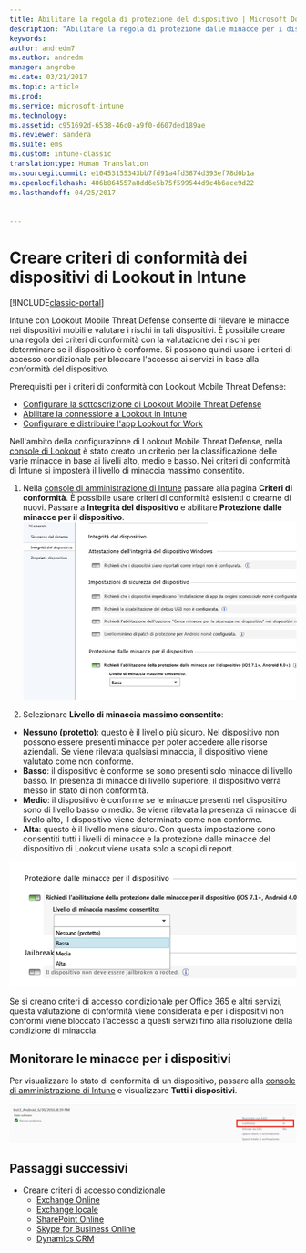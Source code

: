 ```yaml
---
title: Abilitare la regola di protezione del dispositivo | Microsoft Docs
description: "Abilitare la regola di protezione dalle minacce per i dispositivi mobili nei criteri di conformità del dispositivo."
keywords: 
author: andredm7
ms.author: andredm
manager: angrobe
ms.date: 03/21/2017
ms.topic: article
ms.prod: 
ms.service: microsoft-intune
ms.technology: 
ms.assetid: c951692d-6538-46c0-a9f0-d607ded189ae
ms.reviewer: sandera
ms.suite: ems
ms.custom: intune-classic
translationtype: Human Translation
ms.sourcegitcommit: e10453155343bb7fd91a4fd3874d393ef78d0b1a
ms.openlocfilehash: 406b864557a8dd6e5b75f599544d9c4b6ace9d22
ms.lasthandoff: 04/25/2017


---
```


# <a name="create-lookout-device-compliance-policy-in-intune"></a>Creare criteri di conformità dei dispositivi di Lookout in Intune

[!INCLUDE[classic-portal](../includes/classic-portal.md)]

Intune con Lookout Mobile Threat Defense consente di rilevare le minacce nei dispositivi mobili e valutare i rischi in tali dispositivi. È possibile creare una regola dei criteri di conformità con la valutazione dei rischi per determinare se il dispositivo è conforme. Si possono quindi usare i criteri di accesso condizionale per bloccare l'accesso ai servizi in base alla conformità del dispositivo.

Prerequisiti per i criteri di conformità con Lookout Mobile Threat Defense:

- [Configurare la sottoscrizione di Lookout Mobile Threat Defense](set-up-your-subscription-with-lookout-mtp.md)
- [Abilitare la connessione a Lookout in Intune](enable-lookout-mtp-connection-in-intune.md)
- [Configurare e distribuire l'app Lookout for Work](configure-and-deploy-lookout-for-work-apps.md)

Nell'ambito della configurazione di Lookout Mobile Threat Defense, nella [console di Lookout](https://aad.lookout.com) è stato creato un criterio per la classificazione delle varie minacce in base ai livelli alto, medio e basso. Nei criteri di conformità di Intune si imposterà il livello di minaccia massimo consentito.

1. Nella [console di amministrazione di Intune](https://manage.microsoft.com) passare alla pagina **Criteri di conformità**. È possibile usare criteri di conformità esistenti o crearne di nuovi. Passare a **Integrità del dispositivo** e abilitare **Protezione dalle minacce per il dispositivo**.
  ![screenshot che mostra l'impostazione della regola di protezione dalle minacce per il dispositivo](../media/mtp/mtp-compliance-policy-rule.png)

2. Selezionare **Livello di minaccia massimo consentito**:
  * **Nessuno (protetto)**: questo è il livello più sicuro.  Nel dispositivo non possono essere presenti minacce per poter accedere alle risorse aziendali.  Se viene rilevata qualsiasi minaccia, il dispositivo viene valutato come non conforme.  
  * **Basso**: il dispositivo è conforme se sono presenti solo minacce di livello basso. In presenza di minacce di livello superiore, il dispositivo verrà messo in stato di non conformità.
  * **Medio**: il dispositivo è conforme se le minacce presenti nel dispositivo sono di livello basso o medio. Se viene rilevata la presenza di minacce di livello alto, il dispositivo viene determinato come non conforme.
  * **Alta**: questo è il livello meno sicuro. Con questa impostazione sono consentiti tutti i livelli di minacce e la protezione dalle minacce del dispositivo di Lookout viene usata solo a scopi di report.

![screenshot che mostra l'opzione del livello di minaccia per l'impostazione della regola di protezione dalle minacce per il dispositivo](../media/mtp/mtp-compliance-policy-setting.png)

Se si creano criteri di accesso condizionale per Office 365 e altri servizi, questa valutazione di conformità viene considerata e per i dispositivi non conformi viene bloccato l'accesso a questi servizi fino alla risoluzione della condizione di minaccia.

## <a name="monitor-device-threats"></a>Monitorare le minacce per i dispositivi
Per visualizzare lo stato di conformità di un dispositivo, passare alla [console di amministrazione di Intune](https://manage.microsoft.com) e visualizzare **Tutti i dispositivi**.

![screenshot della pagina dei dispositivi nella console di amministrazione Intune che mostra lo stato di conformità di un dispositivo](../media/mtp/mtp-device-status-intune-console.png)

## <a name="next-steps"></a>Passaggi successivi
* Creare criteri di accesso condizionale
  * [Exchange Online](restrict-access-to-exchange-online-with-microsoft-intune.md)
  * [Exchange locale](restrict-access-to-exchange-onpremises-with-microsoft-intune.md)
  * [SharePoint Online](restrict-access-to-sharepoint-online-with-microsoft-intune.md)
  * [Skype for Business Online](restrict-access-to-skype-for-business-online-with-microsoft-intune.md)
  * [Dynamics CRM](restrict-access-to-dynamics-crm-online-with-microsoft-intune.md)

